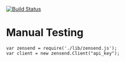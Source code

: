 [![Build Status](https://travis-ci.org/zensend/zensend_nodejs_api.svg?branch=master)](https://travis-ci.org/zensend/zensend_nodejs_api)
# Manual Testing

    var zensend = require('./lib/zensend.js');
    var client = new zensend.Client("api_key");
